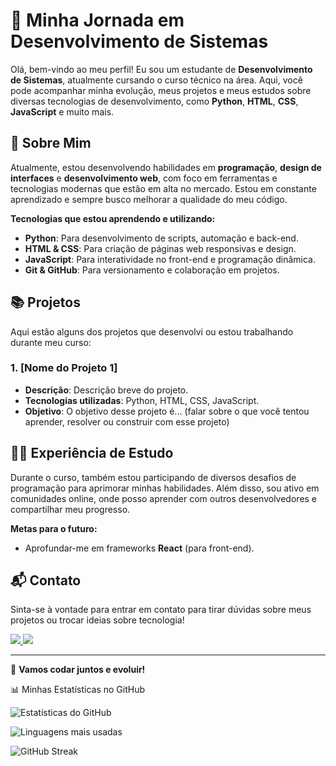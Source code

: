 # 🌱 Minha Jornada em Desenvolvimento de Sistemas

Olá, bem-vindo ao meu perfil! Eu sou um estudante de **Desenvolvimento de Sistemas**, atualmente cursando o curso técnico na área. Aqui, você pode acompanhar minha evolução, meus projetos e meus estudos sobre diversas tecnologias de desenvolvimento, como **Python**, **HTML**, **CSS**, **JavaScript** e muito mais.

## 🚀 Sobre Mim

Atualmente, estou desenvolvendo habilidades em **programação**, **design de interfaces** e **desenvolvimento web**, com foco em ferramentas e tecnologias modernas que estão em alta no mercado. Estou em constante aprendizado e sempre busco melhorar a qualidade do meu código.

**Tecnologias que estou aprendendo e utilizando:**
- **Python**: Para desenvolvimento de scripts, automação e back-end.
- **HTML & CSS**: Para criação de páginas web responsivas e design.
- **JavaScript**: Para interatividade no front-end e programação dinâmica.
- **Git & GitHub**: Para versionamento e colaboração em projetos.

## 📚 Projetos

Aqui estão alguns dos projetos que desenvolvi ou estou trabalhando durante meu curso:

### 1. **[Nome do Projeto 1]**
- **Descrição**: Descrição breve do projeto.
- **Tecnologias utilizadas**: Python, HTML, CSS, JavaScript.
- **Objetivo**: O objetivo desse projeto é... (falar sobre o que você tentou aprender, resolver ou construir com esse projeto)

## 🧑‍💻 Experiência de Estudo

Durante o curso, também estou participando de diversos desafios de programação para aprimorar minhas habilidades. Além disso, sou ativo em comunidades online, onde posso aprender com outros desenvolvedores e compartilhar meu progresso.

**Metas para o futuro:**
- Aprofundar-me em frameworks **React** (para front-end).

## 📬 Contato

Sinta-se à vontade para entrar em contato para tirar dúvidas sobre meus projetos ou trocar ideias sobre tecnologia!  
 <p>
  <a href="https://www.linkedin.com/in/felipejacinto/" target="_blank">
    <img src="https://img.shields.io/badge/LinkedIn-0077B5?style=for-the-badge&logo=linkedin&logoColor=white">
  </a>
  <a href="mailto:felipejacinto892@gmail.com" target="_blank">
    <img src="https://img.shields.io/badge/Gmail-D14836?style=for-the-badge&logo=gmail&logoColor=white">
  </a>
</p>

---

🚀 **Vamos codar juntos e evoluir!**

📊 Minhas Estatísticas no GitHub
<!-- Estatísticas gerais -->
![Estatísticas do GitHub](https://github-readme-stats.vercel.app/api?username=lipzx&show_icons=true&theme=radical) 

<!-- Linguagens mais usadas -->
![Linguagens mais usadas](https://github-readme-stats.vercel.app/api/top-langs/?username=lipzx&layout=compact&langs_count=8&theme=radical) 

<!-- Contribuições em streak -->
![GitHub Streak](https://streak-stats.demolab.com/?user=lipzx&theme=radical)
